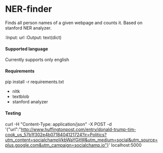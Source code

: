 # NER-finder

Finds all person names of a given webpage and counts it. Based on stanford NER analyzer. 

:Input: url
:Output: text(dict)

#### Supported language

Currently supports only english

#### Requirements

pip install -r requirements.txt

- nltk
- textblob
- stanford analyzer

#### Testing 

curl -H "Content-Type: application/json" -X POST -d '{"url":"http://www.huffingtonpost.com/entry/donald-trump-tim-cook_us_57b1f302e4b0718404121724?ir=Politics?utm_content=socialchampVkbWaYGitW&utm_medium=social&utm_source=plus.google.com&utm_campaign=socialchamp.io"}' localhost:5000

